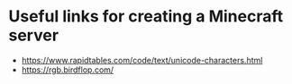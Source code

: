 # Useful links for creating a Minecraft server
- https://www.rapidtables.com/code/text/unicode-characters.html
- https://rgb.birdflop.com/

